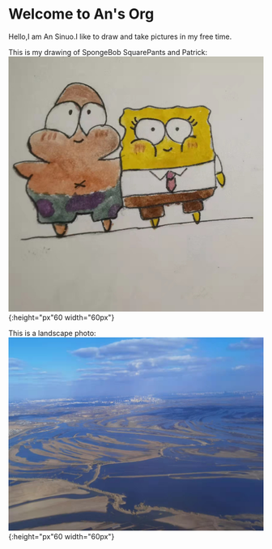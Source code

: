 # Welcome to An's Org
Hello,I am An Sinuo.I like to draw and take pictures in my free time.

This is my drawing of SpongeBob SquarePants and Patrick:
![in 2018](draw.jpg){:height="px"60 width="60px"}

This is a landscape photo:
![in 2018](photo.jpg){:height="px"60 width="60px"}